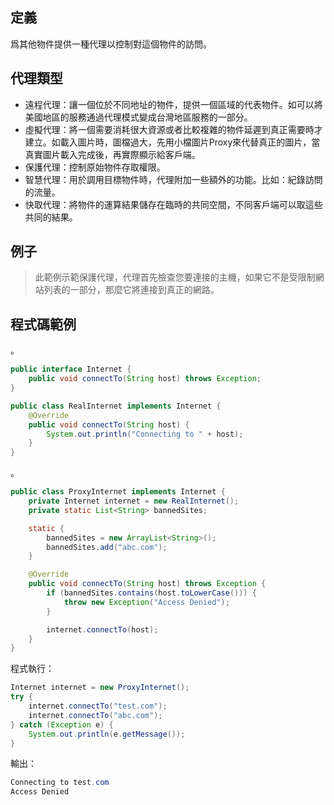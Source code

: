 ## 定義

爲其他物件提供一種代理以控制對這個物件的訪問。

## 代理類型  
   
- 遠程代理：讓一個位於不同地址的物件，提供一個區域的代表物件。如可以將美國地區的服務通過代理模式變成台灣地區服務的一部分。
- 虛擬代理：將一個需要消耗很大資源或者比較複雜的物件延遲到真正需要時才建立。如載入圖片時，圖檔過大，先用小檔圖片Proxy來代替真正的圖片，當真實圖片載入完成後，再實際顯示給客戶端。
- 保護代理：控制原始物件存取權限。
- 智慧代理：用於調用目標物件時，代理附加一些額外的功能。比如：紀錄訪問的流量。
- 快取代理：將物件的運算結果儲存在臨時的共同空間，不同客戶端可以取這些共同的結果。

## 例子  
> 此範例示範保護代理，代理首先檢查您要連接的主機，如果它不是受限制網站列表的一部分，那麼它將連接到真正的網路。  
  
## 程式碼範例  
。
```java
public interface Internet {
    public void connectTo(String host) throws Exception;
}

public class RealInternet implements Internet {
    @Override
    public void connectTo(String host) {
        System.out.println("Connecting to " + host);
    }
}
```   

。
```java
public class ProxyInternet implements Internet {
    private Internet internet = new RealInternet();
    private static List<String> bannedSites;

    static {
        bannedSites = new ArrayList<String>();
        bannedSites.add("abc.com");
    }

    @Override
    public void connectTo(String host) throws Exception {
        if (bannedSites.contains(host.toLowerCase())) {
            throw new Exception("Access Denied");
        }

        internet.connectTo(host);
    }
}
```   

程式執行：  
```java
Internet internet = new ProxyInternet();
try {
    internet.connectTo("test.com");
    internet.connectTo("abc.com");
} catch (Exception e) {
    System.out.println(e.getMessage());
}
```  

輸出：  
```java
Connecting to test.com
Access Denied
```
